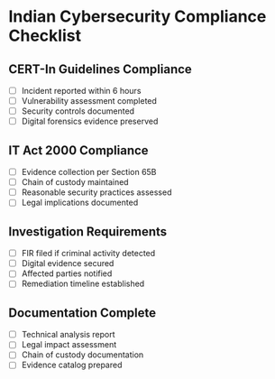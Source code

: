 # Indian Cybersecurity Compliance Checklist

## CERT-In Guidelines Compliance
- [ ] Incident reported within 6 hours
- [ ] Vulnerability assessment completed
- [ ] Security controls documented
- [ ] Digital forensics evidence preserved

## IT Act 2000 Compliance
- [ ] Evidence collection per Section 65B
- [ ] Chain of custody maintained
- [ ] Reasonable security practices assessed
- [ ] Legal implications documented

## Investigation Requirements
- [ ] FIR filed if criminal activity detected
- [ ] Digital evidence secured
- [ ] Affected parties notified
- [ ] Remediation timeline established

## Documentation Complete
- [ ] Technical analysis report
- [ ] Legal impact assessment
- [ ] Chain of custody documentation
- [ ] Evidence catalog prepared
